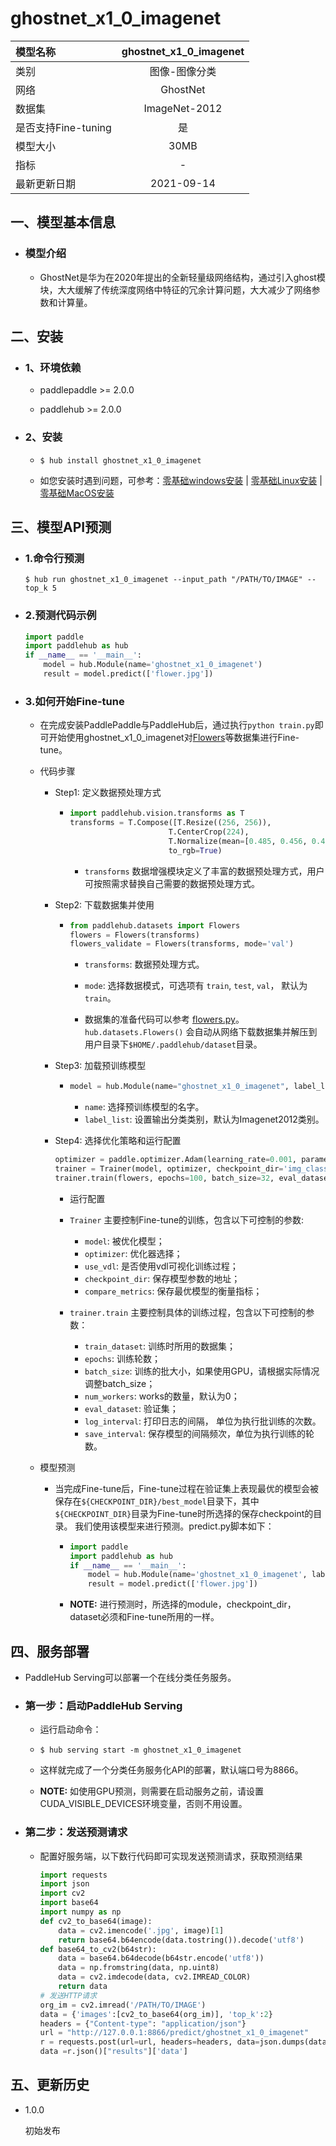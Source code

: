 # ghostnet_x1_0_imagenet

|模型名称|ghostnet_x1_0_imagenet|
| :--- | :---: |
|类别|图像-图像分类|
|网络|GhostNet|
|数据集|ImageNet-2012|
|是否支持Fine-tuning|是|
|模型大小|30MB|
|指标|-|
|最新更新日期|2021-09-14|


## 一、模型基本信息

- ### 模型介绍

  - GhostNet是华为在2020年提出的全新轻量级网络结构，通过引入ghost模块，大大缓解了传统深度网络中特征的冗余计算问题，大大减少了网络参数和计算量。


## 二、安装

- ### 1、环境依赖

    - paddlepaddle >= 2.0.0

    - paddlehub >= 2.0.0

- ### 2、安装
    - ```shell
      $ hub install ghostnet_x1_0_imagenet
      ```

    -  如您安装时遇到问题，可参考：[零基础windows安装](../../../../docs/docs_ch/get_start/windows_quickstart.md)
    | [零基础Linux安装](../../../../docs/docs_ch/get_start/linux_quickstart.md) | [零基础MacOS安装](../../../../docs/docs_ch/get_start/mac_quickstart.md)  

## 三、模型API预测

- ### 1.命令行预测

    ```shell
    $ hub run ghostnet_x1_0_imagenet --input_path "/PATH/TO/IMAGE" --top_k 5
    ```
- ### 2.预测代码示例

    ```python
    import paddle
    import paddlehub as hub
    if __name__ == '__main__':
        model = hub.Module(name='ghostnet_x1_0_imagenet')
        result = model.predict(['flower.jpg'])
    ```
- ### 3.如何开始Fine-tune

    - 在完成安装PaddlePaddle与PaddleHub后，通过执行`python train.py`即可开始使用ghostnet_x1_0_imagenet对[Flowers](../../docs/reference/datasets.md#class-hubdatasetsflowers)等数据集进行Fine-tune。

    - 代码步骤

        - Step1: 定义数据预处理方式
            - ```python
              import paddlehub.vision.transforms as T
              transforms = T.Compose([T.Resize((256, 256)),
                                    T.CenterCrop(224),
                                    T.Normalize(mean=[0.485, 0.456, 0.406], std = [0.229, 0.224, 0.225])],
                                    to_rgb=True)
              ```

                - `transforms` 数据增强模块定义了丰富的数据预处理方式，用户可按照需求替换自己需要的数据预处理方式。

        - Step2: 下载数据集并使用
            - ```python
              from paddlehub.datasets import Flowers
              flowers = Flowers(transforms)
              flowers_validate = Flowers(transforms, mode='val')
              ```

                * `transforms`: 数据预处理方式。
                * `mode`: 选择数据模式，可选项有 `train`, `test`, `val`， 默认为`train`。

                * 数据集的准备代码可以参考 [flowers.py](../../paddlehub/datasets/flowers.py)。`hub.datasets.Flowers()` 会自动从网络下载数据集并解压到用户目录下`$HOME/.paddlehub/dataset`目录。


        - Step3: 加载预训练模型

            - ```python
              model = hub.Module(name="ghostnet_x1_0_imagenet", label_list=["roses", "tulips", "daisy", "sunflowers", "dandelion"])
              ```
                * `name`: 选择预训练模型的名字。
                * `label_list`: 设置输出分类类别，默认为Imagenet2012类别。

        - Step4: 选择优化策略和运行配置

            ```python
            optimizer = paddle.optimizer.Adam(learning_rate=0.001, parameters=model.parameters())
            trainer = Trainer(model, optimizer, checkpoint_dir='img_classification_ckpt')
            trainer.train(flowers, epochs=100, batch_size=32, eval_dataset=flowers_validate, save_interval=1)
            ```


            - 运行配置

            - `Trainer` 主要控制Fine-tune的训练，包含以下可控制的参数:

                * `model`: 被优化模型；
                * `optimizer`: 优化器选择；
                * `use_vdl`: 是否使用vdl可视化训练过程；
                * `checkpoint_dir`: 保存模型参数的地址；
                * `compare_metrics`: 保存最优模型的衡量指标；

            - `trainer.train` 主要控制具体的训练过程，包含以下可控制的参数：

                * `train_dataset`: 训练时所用的数据集；
                * `epochs`: 训练轮数；
                * `batch_size`: 训练的批大小，如果使用GPU，请根据实际情况调整batch_size；
                * `num_workers`: works的数量，默认为0；
                * `eval_dataset`: 验证集；
                * `log_interval`: 打印日志的间隔， 单位为执行批训练的次数。
                * `save_interval`: 保存模型的间隔频次，单位为执行训练的轮数。

    - 模型预测

        -   当完成Fine-tune后，Fine-tune过程在验证集上表现最优的模型会被保存在`${CHECKPOINT_DIR}/best_model`目录下，其中`${CHECKPOINT_DIR}`目录为Fine-tune时所选择的保存checkpoint的目录。 我们使用该模型来进行预测。predict.py脚本如下：

            - ```python
              import paddle
              import paddlehub as hub
              if __name__ == '__main__':
                  model = hub.Module(name='ghostnet_x1_0_imagenet', label_list=["roses", "tulips", "daisy", "sunflowers", "dandelion"], load_checkpoint='/PATH/TO/CHECKPOINT')
                  result = model.predict(['flower.jpg'])
              ```


            - **NOTE:** 进行预测时，所选择的module，checkpoint_dir，dataset必须和Fine-tune所用的一样。

## 四、服务部署

- PaddleHub Serving可以部署一个在线分类任务服务。

- ### 第一步：启动PaddleHub Serving

    - 运行启动命令：

    - ```shell
      $ hub serving start -m ghostnet_x1_0_imagenet
      ```

    - 这样就完成了一个分类任务服务化API的部署，默认端口号为8866。

    - **NOTE:** 如使用GPU预测，则需要在启动服务之前，请设置CUDA_VISIBLE_DEVICES环境变量，否则不用设置。

- ### 第二步：发送预测请求

    - 配置好服务端，以下数行代码即可实现发送预测请求，获取预测结果

        ```python
        import requests
        import json
        import cv2
        import base64
        import numpy as np
        def cv2_to_base64(image):
            data = cv2.imencode('.jpg', image)[1]
            return base64.b64encode(data.tostring()).decode('utf8')
        def base64_to_cv2(b64str):
            data = base64.b64decode(b64str.encode('utf8'))
            data = np.fromstring(data, np.uint8)
            data = cv2.imdecode(data, cv2.IMREAD_COLOR)
            return data
        # 发送HTTP请求
        org_im = cv2.imread('/PATH/TO/IMAGE')
        data = {'images':[cv2_to_base64(org_im)], 'top_k':2}
        headers = {"Content-type": "application/json"}
        url = "http://127.0.0.1:8866/predict/ghostnet_x1_0_imagenet"
        r = requests.post(url=url, headers=headers, data=json.dumps(data))
        data =r.json()["results"]['data']
        ```
## 五、更新历史

* 1.0.0

  初始发布
